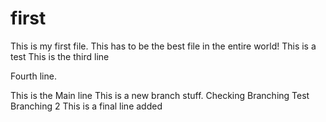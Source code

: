 first
=====

This is my first file. This has to be the best file in the entire world!
This is a test
This is the third line

Fourth line.

This is the Main line
This is a new branch stuff.
Checking Branching
Test Branching 2
This is a final line added
